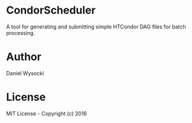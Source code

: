 # CondorScheduler

A tool for generating and submitting simple HTCondor DAG files for batch processing.


# Author

Daniel Wysocki


# License

MIT License - Copyright (c) 2016

